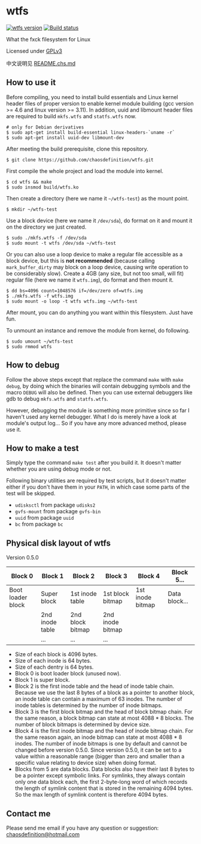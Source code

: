 # wtfs
[![wtfs version](https://badge.fury.io/gh/chaosdefinition%2Fwtfs.svg)](http://badge.fury.io/gh/chaosdefinition%2Fwtfs)
[![Build status](https://travis-ci.org/chaosdefinition/wtfs.svg)](https://travis-ci.org/chaosdefinition/wtfs)

What the fxck filesystem for Linux

Licensed under [GPLv3](LICENSE.txt)

中文说明见 [README.chs.md](README.chs.md)

## How to use it
Before compiling, you need to install build essentials and Linux kernel header
 files of proper version to enable kernel module building (gcc version >= 4.6
 and linux version >= 3.11). In addition, uuid and libmount header files are
 required to build `mkfs.wtfs` and `statfs.wtfs` now.
```Shell
# only for Debian derivatives
$ sudo apt-get install build-essential linux-headers-`uname -r`
$ sudo apt-get install uuid-dev libmount-dev
```

After meeting the build prerequisite, clone this repository.
```Shell
$ git clone https://github.com/chaosdefinition/wtfs.git
```

First compile the whole project and load the module into kernel.
```Shell
$ cd wtfs && make
$ sudo insmod build/wtfs.ko
```

Then create a directory (here we name it `~/wtfs-test`) as the mount point.
```Shell
$ mkdir ~/wtfs-test
```

Use a block device (here we name it `/dev/sda`), do format on it and mount it
 on the directory we just created.
```Shell
$ sudo ./mkfs.wtfs -f /dev/sda
$ sudo mount -t wtfs /dev/sda ~/wtfs-test
```
Or you can also use a loop device to make a regular file accessible as a block
 device, but this is **not recommended** (because calling `mark_buffer_dirty`
 may block on a loop device, causing write operation to be considerably slow).
 Create a 4GB (any size, but not too small, will fit) regular file (here we name
 it `wtfs.img`), do format and then mount it.
```Shell
$ dd bs=4096 count=1048576 if=/dev/zero of=wtfs.img
$ ./mkfs.wtfs -f wtfs.img
$ sudo mount -o loop -t wtfs wtfs.img ~/wtfs-test
```

After mount, you can do anything you want within this filesystem. Just have fun.

To unmount an instance and remove the module from kernel, do following.
```Shell
$ sudo umount ~/wtfs-test
$ sudo rmmod wtfs
```

## How to debug
Follow the above steps except that replace the command `make` with `make debug`,
 by doing which the binaries will contain debugging symbols and the macro
 `DEBUG` will also be defined. Then you can use external debuggers like gdb to
 debug `mkfs.wtfs` and `statfs.wtfs`.

However, debugging the module is something more primitive since so far I haven't
 used any kernel debugger. What I do is merely have a look at module's output
 log... So if you have any more advanced method, please use it.

## How to make a test
Simply type the command `make test` after you build it. It doesn't matter
 whether you are using debug mode or not.

Following binary utilities are required by test scripts, but it doesn't matter
 either if you don't have them in your `PATH`, in which case some parts of the
 test will be skipped.

* `udisksctl` from package `udisks2`
* `gvfs-mount` from package `gvfs-bin`
* `uuid` from package `uuid`
* `bc` from package `bc`

## Physical disk layout of wtfs
Version 0.5.0

Block 0 | Block 1 | Block 2 | Block 3 | Block 4 | Block 5... |
------- | ------- | ------- | ------- | ------- | ---------- |
Boot loader block | Super block | 1st inode table | 1st block bitmap | 1st inode bitmap | Data block...
 | | 2nd inode table | 2nd block bitmap | 2nd inode bitmap |
 | | ... | ... | ... |

* Size of each block is 4096 bytes.
* Size of each inode is 64 bytes.
* Size of each dentry is 64 bytes.
* Block 0 is boot loader block (unused now).
* Block 1 is super block.
* Block 2 is the first inode table and the head of inode table chain. Because we
 use the last 8 bytes of a block as a pointer to another block, an inode table
 can contain a maximum of 63 inodes. The number of inode tables is determined by
 the number of inode bitmaps.
* Block 3 is the first block bitmap and the head of block bitmap chain. For the
 same reason, a block bitmap can state at most 4088 * 8 blocks. The number of
 block bitmaps is determined by device size.
* Block 4 is the first inode bitmap and the head of inode bitmap chain. For the
 same reason again, an inode bitmap can state at most 4088 * 8 inodes. The
 number of inode bitmaps is one by default and cannot be changed before version
 0.5.0. Since version 0.5.0, it can be set to a value within a reasonable range
 (bigger than zero and smaller than a specific value relating to device size)
 when doing format.
* Blocks from 5 are data blocks. Data blocks also have their last 8 bytes to be
 a pointer except symbolic links. For symlinks, they always contain only one
 data block each, the first 2-byte-long word of which records the length of
 symlink content that is stored in the remaining 4094 bytes. So the max length
 of symlink content is therefore 4094 bytes.

## Contact me
Please send me email if you have any question or suggestion: chaosdefinition@hotmail.com
